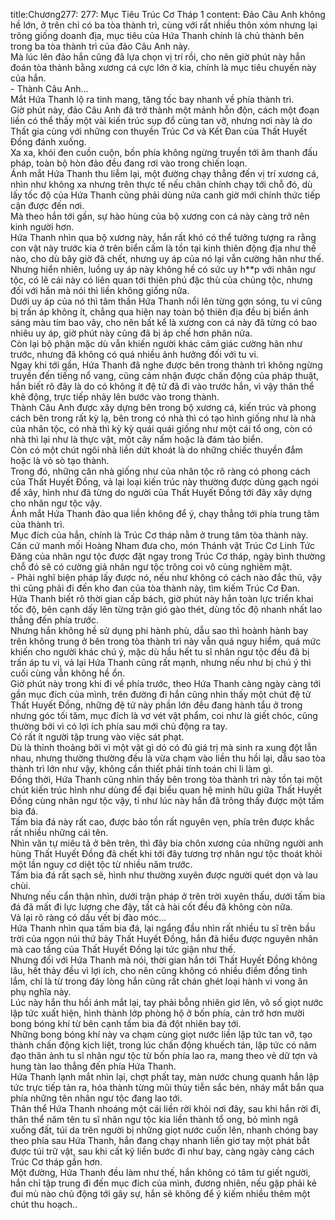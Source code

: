 title:Chương277: 277: Mục Tiêu Trúc Cơ Tháp 1
content:
Đảo Câu Anh không hề lớn, ở trên chỉ có ba tòa thành trì, cùng với rất nhiều thôn xóm nhưng lại trông giống doanh địa, mục tiêu của Hứa Thanh chính là chủ thành bên trong ba tòa thành trì của đảo Câu Anh này.<br>Mà lúc lên đảo hắn cũng đã lựa chọn vị trí rồi, cho nên giờ phút này hắn đoán tòa thành bằng xương cá cực lớn ở kia, chính là mục tiêu chuyến này của hắn.<br>- Thành Câu Anh...<br>Mắt Hứa Thanh lộ ra tinh mang, tăng tốc bay nhanh về phía thành trì.<br>Giờ phút này, đảo Câu Anh đã trở thành một mảnh hỗn độn, cách một đoạn liền có thể thấy một vài kiến trúc sụp đổ cùng tan vỡ, nhưng nơi này là do Thất gia cùng với những con thuyền Trúc Cơ và Kết Đan của Thất Huyết Đồng đánh xuống.<br>Xa xa, khói đen cuồn cuộn, bốn phía không ngừng truyền tới âm thanh đấu pháp, toàn bộ hòn đảo đều đang rơi vào trong chiến loạn.<br>Ánh mắt Hứa Thanh thu liễm lại, một đường chạy thẳng đến vị trí xương cá, nhìn như không xa nhưng trên thực tế nếu chân chính chạy tới chỗ đó, dù lấy tốc độ của Hứa Thanh cũng phải dùng nửa canh giờ mới chính thức tiếp cận được đến nơi.<br>Mà theo hắn tới gần, sự hào hùng của bộ xương con cá này càng trở nên kinh người hơn.<br>Hứa Thanh nhìn qua bộ xương này, hắn rất khó có thể tưởng tượng ra rằng con vật này trước kia ở trên biển cấm là tồn tại kinh thiên động địa như thế nào, cho dù bây giờ đã chết, nhưng uy áp của nó lại vẫn cường hãn như thế.<br>Nhưng hiển nhiên, luồng uy áp này không hề có sức uy h**p với nhân ngư tộc, có lẽ cái này có liên quan tới thiên phú đặc thù của chủng tộc, nhưng đối với hắn mà nói thì liền không giống nữa.<br>Dưới uy áp của nó thì tâm thần Hứa Thanh nổi lên từng gợn sóng, tu vi cũng bị trấn áp không ít, chẳng qua hiện nay toàn bộ thiên địa đều bị biển ánh sáng màu tím bao vây, cho nên bất kể là xương con cá này đã từng có bao nhiêu uy áp, giờ phút này cũng đã bị áp chế hơn phân nửa.<br>Còn lại bộ phận mặc dù vẫn khiến người khác cảm giác cường hãn như trước, nhưng đã không có quá nhiều ảnh hưởng đối với tu vi.<br>Ngay khi tới gần, Hứa Thanh đã nghe được bên trong thành trì không ngừng truyền đến tiếng nổ vang, cũng cảm nhận được chấn động của pháp thuật, hắn biết rõ đây là do có không ít đệ tử đã đi vào trước hắn, vì vậy thân thể khẽ động, trực tiếp nhảy lên bước vào trong thành.<br>Thành Câu Anh được xây dựng bên trong bộ xương cá, kiến trúc và phong cách bên trong rất kỳ lạ, bên trong có nhà thì có tạo hình giống như là nhà của nhân tộc, có nhà thì kỳ kỳ quái quái giống như một cái tổ ong, còn có nhà thì lại như là thực vật, một cây nấm hoặc là đám tảo biển.<br>Còn có một chút ngôi nhà liền dứt khoát là do những chiếc thuyền đắm hoặc là vỏ sò tạo thành.<br>Trong đó, những căn nhà giống như của nhân tộc rõ ràng có phong cách của Thất Huyết Đồng, vả lại loại kiến trúc này thường được dùng gạch ngói để xây, hình như đã từng do người của Thất Huyết Đồng tới đây xây dựng cho nhân ngư tộc vậy.<br>Ánh mắt Hứa Thanh đảo qua liền không để ý, chạy thẳng tới phía trung tâm của thành trì.<br>Mục đích của hắn, chính là Trúc Cơ tháp nằm ở trung tâm tòa thành này.<br>Căn cứ manh mối Hoàng Nham đưa cho, món Thánh vật Trúc Cơ Linh Tức Đăng của nhân ngư tộc được đặt ngay trong Trúc Cơ tháp, ngày bình thường chỗ đó sẽ có cường giả nhân ngư tộc trông coi vô cùng nghiêm mật.<br>- Phải nghĩ biện pháp lấy được nó, nếu như không có cách nào đắc thủ, vậy thì cũng phải đi đến kho đan của tòa thành này, tìm kiếm Trúc Cơ Đan.<br>Hứa Thanh biết rõ thời gian cấp bách, giờ phút này hắn toàn lực triển khai tốc độ, bên cạnh dấy lên từng trận gió gào thét, dùng tốc độ nhanh nhất lao thẳng đến phía trước.<br>Nhưng hắn không hề sử dụng phi hành phù, dẫu sao thì hoành hành bay trên không trung ở bên trong tòa thành trì này vẫn quá nguy hiểm, quá mức khiến cho người khác chú ý, mặc dù hầu hết tu sĩ nhân ngư tộc đều đã bị trấn áp tu vi, vả lại Hứa Thanh cũng rất mạnh, nhưng nếu như bị chú ý thì cuối cùng vẫn không hề ổn.<br>Giờ phút này trong khi đi về phía trước, theo Hứa Thanh càng ngày càng tới gần mục đích của mình, trên đường đi hắn cũng nhìn thấy một chút đệ tử Thất Huyết Đồng, những đệ tử này phần lớn đều đang hành tẩu ở trong nhưng góc tối tăm, mục đích là vơ vét vật phẩm, coi như là giết chóc, cũng thường bởi vì có lợi ích phía sau mới chủ động ra tay.<br>Có rất ít người tập trung vào việc sát phạt.<br>Dù là thỉnh thoảng bởi vì một vật gì dó có đủ giá trị mà sinh ra xung đột lẫn nhau, nhưng thường thường đều là vừa chạm vào liền thu hồi lại, dẫu sao tòa thành trì lớn như vậy, không cần thiết phải tính toán chi li làm gì.<br>Đồng thời, Hứa Thanh cũng nhìn thấy bên trong tòa thành trì này tồn tại một chút kiến trúc hình như dùng để đại biểu quan hệ minh hữu giữa Thất Huyết Đồng cùng nhân ngư tộc vậy, tỉ như lúc này hắn đã trông thấy được một tấm bia đá.<br>Tấm bia đá này rất cao, được bảo tồn rất nguyên vẹn, phía trên được khắc rất nhiều những cái tên.<br>Nhìn văn tự miêu tả ở bên trên, thì đây bia chôn xương của những người anh hùng Thất Huyết Đồng đã chết khi tới đây tương trợ nhân ngư tộc thoát khỏi một lần nguy cơ diệt tộc từ nhiều năm trước.<br>Tấm bia đá rất sạch sẽ, hình như thường xuyên được người quét dọn và lau chùi.<br>Nhưng nếu cẩn thận nhìn, dưới trận pháp ở trên trời xuyên thấu, dưới tấm bia đá đã mất đi lực lượng che đậy, tất cả hài cốt đều đã không còn nữa.<br>Vả lại rõ ràng có dấu vết bị đào móc...<br>Hứa Thanh nhìn qua tấm bia đá, lại ngẩng đầu nhìn rất nhiều tu sĩ trên bầu trời của ngọn núi thứ bảy Thất Huyết Đồng, hắn đã hiểu được nguyên nhân mà cao tầng của Thất Huyết Đồng lại tức giận như thế.<br>Nhưng đối với Hứa Thanh mà nói, thời gian hắn tới Thất Huyết Đồng không lâu, hết thảy đều vì lợi ích, cho nên cũng không có nhiều điềm đồng tình lắm, chỉ là từ trong đáy lòng hắn cũng rất chán ghét loại hành vi vong ân phụ nghĩa này.<br>Lúc này hắn thu hồi ánh mắt lại, tay phải bỗng nhiên giơ lên, vô số giọt nước lập tức xuất hiện, hình thành lớp phòng hộ ở bốn phía, cản trở hơn mười bong bóng khí từ bên cạnh tấm bia đá đột nhiên bay tới.<br>Những bong bóng khí này va chạm cùng giọt nước liền lập tức tan vỡ, tạo thành chấn động kịch liệt, trong lúc chấn động khuếch tán, lập tức có năm đạo thân ảnh tu sĩ nhân ngư tộc từ bốn phía lao ra, mang theo vẻ dữ tợn và hung tàn lao thẳng đến phía Hứa Thanh.<br>Hứa Thanh lạnh mắt nhìn lại, chợt phất tay, màn nước chung quanh hắn lập tức trực tiếp tản ra, hóa thành từng mũi thủy tiễn sắc bén, nháy mắt bắn qua phía những tên nhân ngư tộc đang lao tới.<br>Thân thể Hứa Thanh nhoáng một cái liền rời khỏi nơi đây, sau khi hắn rời đi, thân thể năm tên tu sĩ nhân ngư tộc kia liền thành tổ ong, bỏ mình ngã xuống đất, túi da trên người bị những giọt nước cuốn lên, nhanh chóng bay theo phía sau Hứa Thanh, hắn đang chạy nhanh liền giơ tay một phát bắt được túi trữ vật, sau khi cất kỹ liền bước đi như bay, càng ngày càng cách Trúc Cơ tháp gần hơn.<br>Một đường, Hứa Thanh đều làm như thế, hắn không có tâm tư giết người, hắn chỉ tập trung đi đến mục đích của mình, đương nhiên, nếu gặp phải kẻ đui mù nào chủ động tới gây sự, hắn sẽ không để ý kiếm nhiều thêm một chút thu hoạch..<br>